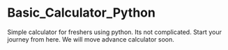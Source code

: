 # Basic_Calculator_Python
Simple calculator for freshers using python. Its not complicated. Start your journey from here. We will move advance calculator soon.
